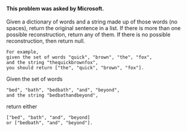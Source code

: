 ﻿#### This problem was asked by Microsoft.

Given a dictionary of words and a string made up of those words (no spaces), return the original sentence in a list. If there is more than one possible reconstruction, return any of them. If there is no possible reconstruction, then return null.

    For example, 
    given the set of words "quick", "brown", "the", "fox", 
    and the string "thequickbrownfox", 
    you should return ["the", "quick", "brown", "fox"].

Given the set of words 

    "bed", "bath", "bedbath", "and", "beyond", 
    and the string "bedbathandbeyond", 
return either 

    ["bed", "bath", "and", "beyond] 
    or ["bedbath", "and", "beyond"].
